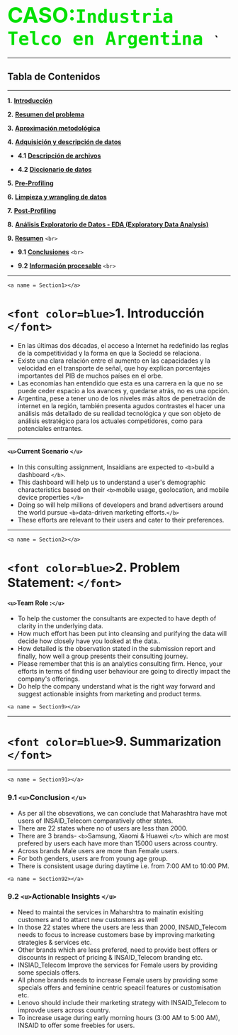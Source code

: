# <font color= grey, size=20> CASO:`Industria Telco en Argentina `</font></center>`

---

## **Tabla de Contenidos**

---

**1.** [**Introducción**](#Section1)

**2.** [**Resumen del problema**](#Section2) 

**3.** [**Aproximación metodológica**](#Section3) 


**4.** [**Adquisición y descripción de datos**](#Section4) 

  - **4.1** [**Descripción de archivos**](#Section41)

  - **4.2** [**Diccionario de datos**](#Section42)

**5.** [**Pre-Profiling**](#Section5)

**6.** [**Limpieza y wrangling de datos**](#Section6)

**7.** [**Post-Profiling**](#Section7)

**8.** [**Análisis Exploratorio de Datos - EDA (Exploratory Data Analysis)**](#Section8)

**9.** [**Resumen**](#Section9) `<br>`

- **9.1** [**Conclusiones**](#Section91) `<br>`

- **9.2** [**Información procesable**](#Section92) `<br>`

---

`<a name = Section1></a>`

# `<font color=blue>`1. Introducción `</font>`

- En las últimas dos décadas, el acceso a Internet ha redefinido las reglas de la competitividad y la forma en que la Sociedd se relaciona.
- Existe una clara relación entre el aumento en las capacidades y la velocidad en el transporte de señal, que hoy explican porcentajes importantes del PIB de muchos países en el orbe.
- Las economías han entendido que esta es una carrera en la que no se puede ceder espacio a los avances y, quedarse atrás, no es una opción.
- Argentina, pese a tener uno de los niveles más altos de penetración de internet en la región, también presenta agudos contrastes el hacer una análisis más detallado de su realidad tecnológica y que son objeto de análisis estratégico para los actuales competidores, como para potenciales entrantes.

---

#### `<u>`Current Scenario `</u>`

- In this consulting assignment, Insaidians are expected to `<b>`build a dashboard `</b>`.
- This dashboard will help us to understand a user's demographic characteristics based on their `<b>`mobile usage, geolocation, and mobile device properties `</b>`
- Doing so will help millions of developers and brand advertisers around the world pursue `<b>`data-driven marketing efforts.`</b>`
- These efforts are relevant to their users and cater to their preferences.

---

`<a name = Section2></a>`

# `<font color=blue>`2. Problem Statement: `</font>`

#### `<u>`Team Role :`</u>`

- To help the customer the consultants are expected to have depth of clarity in the underlying data.
- How much effort has been put into cleansing and purifying the data will decide how closely have you looked at the data..
- How detailed is the observation stated in the submission report and finally, how well a group presents their consulting journey.
- Please remember that this is an analytics consulting firm. Hence, your efforts in terms of finding user behaviour are going to directly impact the company's offerings.
- Do help the company understand what is the right way forward and suggest actionable insights from marketing and product terms.

`<a name = Section9></a>`

---

# `<font color=blue>`9. Summarization `</font>`

---

`<a name = Section91></a>`

### 9.1 `<u>`Conclusion `</u>`

- As per all the obsevations, we can conclude that Maharashtra have mot users of INSAID_Telecom comparatively other states.
- There are 22 states where no of users are less than 2000.
- There are 3 brands- `<b>`Samsung, Xiaomi & Huawei `</b>` which are most prefered by users each have more than 15000 users across country.
- Across brands Male users are more than Female users.
- For both genders, users are from young age group.
- There is consistent usage during daytime i.e. from 7:00 AM to 10:00 PM.

`<a name = Section92></a>`

### 9.2 `<u>`Actionable Insights `</u>`

- Need to maintai the services in Maharshtra to mainatin exisiting customers and to attarct new customers as well
- In those 22 states where the users are less than 2000, INSAID_Telecom needs to focus to increase customers base by improving marketing strategies & services etc.
- Other brands which are less prefered, need to provide best offers or discounts in respect of pricing & INSAID_Telecom branding etc.
- INSIAD_Telecom Improve the services for Female users by providing some specials offers.
- All phone brands needs to increase Female users by providing some specials offers and feminine centric speacil features or customisation etc.
- Lenovo should include their marketing strategy with INSAID_Telecom to improvde users across country.
- To increase usage during early morning hours (3:00 AM to 5:00 AM), INSAID to offer some freebies for users.
